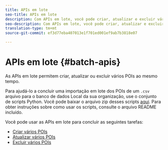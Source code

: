 ```yaml
---
title: APIs em lote
seo-title: APIs em lote
description: Com APIs em lote, você pode criar, atualizar e excluir vários POIs.
seo-description: Com APIs em lote, você pode criar, atualizar e excluir vários POIs.
translation-type: tm+mt
source-git-commit: ef3d77eba407013e1f701ed001ef9ab7b3818e07

---
```



# APIs em lote {#batch-apis}

As APIs em lote permitem criar, atualizar ou excluir vários POIs ao mesmo tempo.

Para ajudá-lo a concluir uma importação em lote dos POIs de um `.csv` arquivo para o banco de dados Local da sua organização, use o conjunto de scripts Python. Você pode baixar o arquivo zip desses scripts [aqui](https://github.com/adobe/places-scripts). Para obter instruções sobre como usar os scripts, consulte o arquivo README incluído.

Você pode usar as APIs em lote para concluir as seguintes tarefas:

* [Criar vários POIs](/help/places-rest-apis/api-usage/manage-pois/batch-apis/create-multiple-pois.md)
* [Atualizar vários POIs](/help/places-rest-apis/api-usage/manage-pois/batch-apis/update-multiple-pois.md)
* [Excluir vários POIs](/help/places-rest-apis/api-usage/manage-pois/batch-apis/delete-multiple-pois.md)
